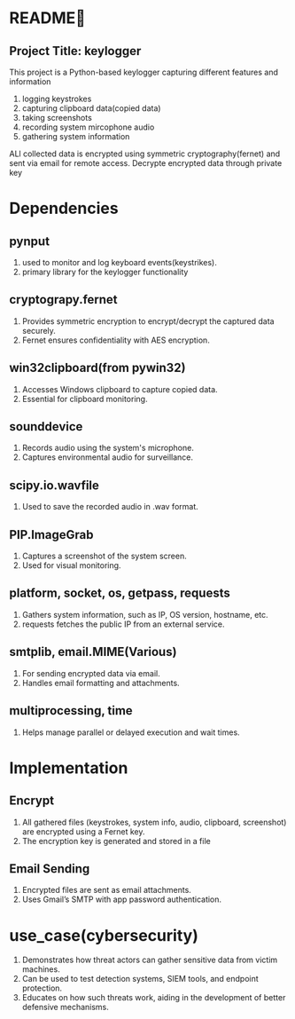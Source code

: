 # README📗
##  Project Title: keylogger 
  This project is a Python-based keylogger  capturing different features and information
   1. logging keystrokes
   2. capturing clipboard data(copied data)
   3. taking screenshots
   4. recording system mircophone audio
   5. gathering system information

  ALl collected data is encrypted using symmetric cryptography(fernet) and sent via email for remote access.
  Decrypte encrypted data through private key 


  # Dependencies
  ## pynput
   1. used to monitor and log keyboard events(keystrikes).
   2. primary library for the keylogger functionality
  ## cryptograpy.fernet
  1. Provides symmetric encryption to encrypt/decrypt the captured data securely.
  2. Fernet ensures confidentiality with AES encryption.

  ## win32clipboard(from pywin32)
   1. Accesses Windows clipboard to capture copied data.
   2. Essential for clipboard monitoring.

  ## sounddevice
   1. Records audio using the system's microphone.
   2. Captures environmental audio for surveillance.
  ## scipy.io.wavfile
   1. Used to save the recorded audio in .wav format.

  ## PIP.ImageGrab
   1. Captures a screenshot of the system screen.
   2. Used for visual monitoring.

  ## platform, socket, os, getpass, requests
   1. Gathers system information, such as IP, OS version, hostname, etc.
   2. requests fetches the public IP from an external service.

  ## smtplib, email.MIME(Various)
   1. For sending encrypted data via email.
   2. Handles email formatting and attachments.

  ## multiprocessing, time
   1. Helps manage parallel or delayed execution and wait times.

# Implementation
 ## Encrypt
  1. All gathered files (keystrokes, system info, audio, clipboard, screenshot) are encrypted using a Fernet key.
  2. The encryption key is generated and stored in a file

  ## Email Sending
   1. Encrypted files are sent as email attachments.
   2. Uses Gmail’s SMTP with app password authentication.


# use_case(cybersecurity)
  1. Demonstrates how threat actors can gather sensitive data from victim machines.
  2. Can be used to test detection systems, SIEM tools, and endpoint protection.
  3. Educates on how such threats work, aiding in the development of better defensive mechanisms.









    










